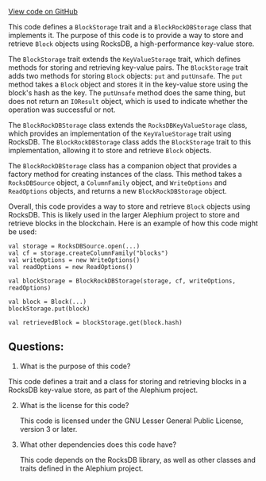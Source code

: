 [View code on GitHub](https://github.com/alephium/alephium/flow/src/main/scala/org/alephium/flow/io/BlockStorage.scala)

This code defines a `BlockStorage` trait and a `BlockRockDBStorage` class that implements it. The purpose of this code is to provide a way to store and retrieve `Block` objects using RocksDB, a high-performance key-value store. 

The `BlockStorage` trait extends the `KeyValueStorage` trait, which defines methods for storing and retrieving key-value pairs. The `BlockStorage` trait adds two methods for storing `Block` objects: `put` and `putUnsafe`. The `put` method takes a `Block` object and stores it in the key-value store using the block's hash as the key. The `putUnsafe` method does the same thing, but does not return an `IOResult` object, which is used to indicate whether the operation was successful or not. 

The `BlockRockDBStorage` class extends the `RocksDBKeyValueStorage` class, which provides an implementation of the `KeyValueStorage` trait using RocksDB. The `BlockRockDBStorage` class adds the `BlockStorage` trait to this implementation, allowing it to store and retrieve `Block` objects. 

The `BlockRockDBStorage` class has a companion object that provides a factory method for creating instances of the class. This method takes a `RocksDBSource` object, a `ColumnFamily` object, and `WriteOptions` and `ReadOptions` objects, and returns a new `BlockRockDBStorage` object. 

Overall, this code provides a way to store and retrieve `Block` objects using RocksDB. This is likely used in the larger Alephium project to store and retrieve blocks in the blockchain. Here is an example of how this code might be used:

```
val storage = RocksDBSource.open(...)
val cf = storage.createColumnFamily("blocks")
val writeOptions = new WriteOptions()
val readOptions = new ReadOptions()

val blockStorage = BlockRockDBStorage(storage, cf, writeOptions, readOptions)

val block = Block(...)
blockStorage.put(block)

val retrievedBlock = blockStorage.get(block.hash)
```
## Questions: 
 1. What is the purpose of this code?
   
   This code defines a trait and a class for storing and retrieving blocks in a RocksDB key-value store, as part of the Alephium project.

2. What is the license for this code?
   
   This code is licensed under the GNU Lesser General Public License, version 3 or later.

3. What other dependencies does this code have?
   
   This code depends on the RocksDB library, as well as other classes and traits defined in the Alephium project.